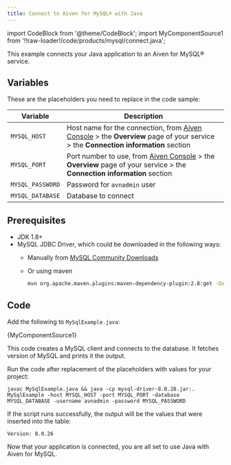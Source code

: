 ```yaml
---
title: Connect to Aiven for MySQL® with Java
---
```


import CodeBlock from '@theme/CodeBlock';
import MyComponentSource1 from '!!raw-loader!/code/products/mysql/connect.java';

This example connects your Java application to an Aiven for MySQL®
service.

## Variables

These are the placeholders you need to replace in the code sample:

  | Variable         | Description                                                                                                                                                      |
  | ---------------- | ---------------------------------------------------------------------------------------------------------------------------------------------------------------- |
  | `MYSQL_HOST`     | Host name for the connection, from [Aiven Console](https://console.aiven.io/) \> the **Overview** page of your service \> the **Connection information** section |
  | `MYSQL_PORT`     | Port number to use, from [Aiven Console](https://console.aiven.io/) \> the **Overview** page of your service \> the **Connection information** section           |
  | `MYSQL_PASSWORD` | Password for `avnadmin` user                                                                                                                                     |
  | `MYSQL_DATABASE` | Database to connect                                                                                                                                              |

## Prerequisites

-   JDK 1.8+
-   MySQL JDBC Driver, which could be downloaded in the following ways:
    -   Manually from [MySQL Community
        Downloads](https://dev.mysql.com/downloads/connector/j/)

    -   Or using maven

        ```bash
        mvn org.apache.maven.plugins:maven-dependency-plugin:2.8:get -Dartifact=mysql:mysql-connector-java:8.0.28:jar -Ddest=mysql-driver-8.0.28.jar
        ```

## Code

Add the following to `MySqlExample.java`:

<CodeBlock language='java'>{MyComponentSource1}</CodeBlock>

This code creates a MySQL client and connects to the database. It
fetches version of MySQL and prints it the output.

Run the code after replacement of the placeholders with values for your
project:

```
javac MySqlExample.java && java -cp mysql-driver-8.0.28.jar:. MySqlExample -host MYSQL_HOST -port MYSQL_PORT -database MYSQL_DATABASE -username avnadmin -password MYSQL_PASSWORD
```

If the script runs successfully, the output will be the values that were
inserted into the table:

```
Version: 8.0.26
```

Now that your application is connected, you are all set to use Java with
Aiven for MySQL.
